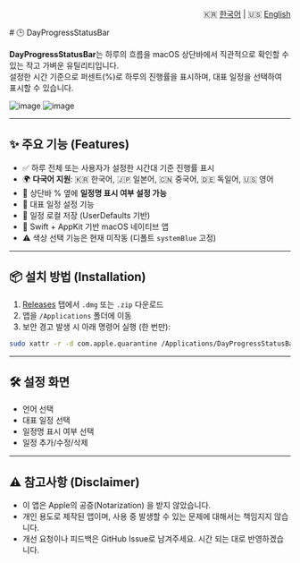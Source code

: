<p align="right">
🇰🇷 <a href="./README.ko.md">한국어</a> | 🇺🇸 <a href="./README.md">English</a>
</p>
# 🕒 DayProgressStatusBar

**DayProgressStatusBar**는 하루의 흐름을 macOS 상단바에서 직관적으로 확인할 수 있는 작고 가벼운 유틸리티입니다.  
설정한 시간 기준으로 퍼센트(%)로 하루의 진행률을 표시하며, 대표 일정을 선택하여 표시할 수 있습니다.

![image](https://github.com/user-attachments/assets/f56c8e07-3afc-41ab-a734-76918cc6f6e5)
![image](https://github.com/user-attachments/assets/d0d2b11c-2879-4f00-862f-9fb83b5b0fc7)


---

## ✨ 주요 기능 (Features)

- ✅ 하루 전체 또는 사용자가 설정한 시간대 기준 진행률 표시  
- 🌍 **다국어 지원**: 🇰🇷 한국어, 🇯🇵 일본어, 🇨🇳 중국어, 🇩🇪 독일어, 🇺🇸 영어  
- 🔄 상단바 % 옆에 **일정명 표시 여부 설정 가능**
- 🎯 대표 일정 설정 기능
- 💾 일정 로컬 저장 (UserDefaults 기반)
- 🍎 Swift + AppKit 기반 macOS 네이티브 앱
- ⚠️ 색상 선택 기능은 현재 미작동 (디폴트 `systemBlue` 고정)

---

## 📦 설치 방법 (Installation)

1. [Releases](https://github.com/yourname/DayProgressStatusBar/releases) 탭에서 `.dmg` 또는 `.zip` 다운로드
2. 앱을 `/Applications` 폴더에 이동
3. 보안 경고 발생 시 아래 명령어 실행 (한 번만):

```bash
sudo xattr -r -d com.apple.quarantine /Applications/DayProgressStatusBar.app
```

---

## 🛠 설정 화면
- 언어 선택
- 대표 일정 선택
- 일정명 표시 여부 선택
- 일정 추가/수정/삭제

---

## ⚠️ 참고사항 (Disclaimer)
- 이 앱은 Apple의 공증(Notarization) 을 받지 않았습니다.
- 개인 용도로 제작된 앱이며, 사용 중 발생할 수 있는 문제에 대해서는 책임지지 않습니다.
- 개선 요청이나 피드백은 GitHub Issue로 남겨주세요. 시간 되는 대로 반영하겠습니다.
